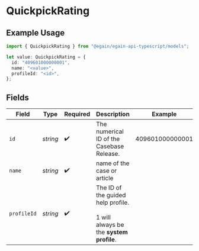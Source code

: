 # QuickpickRating

## Example Usage

```typescript
import { QuickpickRating } from "@egain/egain-api-typescript/models";

let value: QuickpickRating = {
  id: "409601000000001",
  name: "<value>",
  profileId: "<id>",
};
```

## Fields

| Field                                                                            | Type                                                                             | Required                                                                         | Description                                                                      | Example                                                                          |
| -------------------------------------------------------------------------------- | -------------------------------------------------------------------------------- | -------------------------------------------------------------------------------- | -------------------------------------------------------------------------------- | -------------------------------------------------------------------------------- |
| `id`                                                                             | *string*                                                                         | :heavy_check_mark:                                                               | The numerical ID of the Casebase Release.                                        | 409601000000001                                                                  |
| `name`                                                                           | *string*                                                                         | :heavy_check_mark:                                                               | name of the case or article                                                      |                                                                                  |
| `profileId`                                                                      | *string*                                                                         | :heavy_check_mark:                                                               | The ID of the guided help profile.<br><br/>1 will always be the **system profile**.<br/> |                                                                                  |